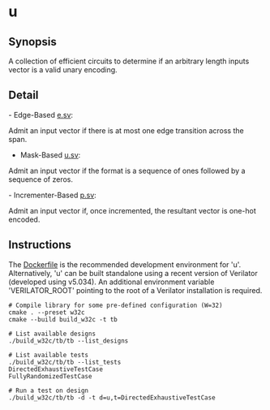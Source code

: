 # u

## Synopsis

A collection of efficient circuits to determine if an arbitrary length inputs vector is a valid unary encoding.

## Detail

- Edge-Based [e.sv](./rtl/e/e.sv):

Admit an input vector if there is at most one edge transition across the span.

- Mask-Based [u.sv](./rtl/u/u.sv):

Admit an input vector if the format is a sequence of ones followed by a sequence of zeros. 

- Incrementer-Based [p.sv](./rtl/p/p.sv):

Admit an input vector if, once incremented, the resultant vector is one-hot encoded.

## Instructions

The [Dockerfile](./.devcontainer/Dockerfile) is the recommended development environment for 'u'. Alternatively, 'u' can be built standalone using a recent version of Verilator (developed using v5.034). An additional environment variable 'VERILATOR_ROOT' pointing to the root of a Verilator installation is required. 

```shell
# Compile library for some pre-defined configuration (W=32)
cmake . --preset w32c
cmake --build build_w32c -t tb

# List available designs
./build_w32c/tb/tb --list_designs

# List available tests
./build_w32c/tb/tb --list_tests
DirectedExhaustiveTestCase
FullyRandomizedTestCase

# Run a test on design
./build_w32c/tb/tb -d -t d=u,t=DirectedExhaustiveTestCase
```

